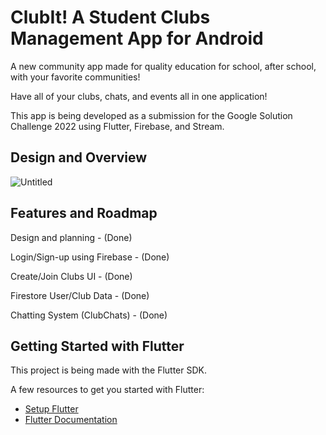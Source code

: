 # ClubIt! A Student Clubs Management App for Android
 
A new community app made for quality education for school, after school, with your favorite communities!

Have all of your clubs, chats, and events all in one application!

This app is being developed as a submission for the Google Solution Challenge 2022 using Flutter, Firebase, and Stream.

## Design and Overview
![Untitled](https://user-images.githubusercontent.com/90495366/160708592-13f7a5cf-1546-4663-b14d-382593047d30.png)



## Features and Roadmap

Design and planning - (Done)

Login/Sign-up using Firebase - (Done)

Create/Join Clubs UI - (Done)

Firestore User/Club Data - (Done)

Chatting System (ClubChats) - (Done)

## Getting Started with Flutter

This project is being made with the Flutter SDK.

A few resources to get you started with Flutter:

- [Setup Flutter](https://docs.flutter.dev/get-started)
- [Flutter Documentation](https://docs.flutter.dev/)

